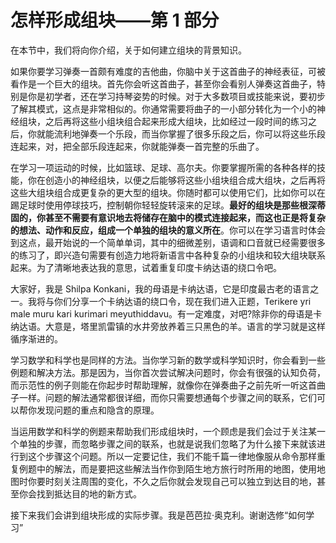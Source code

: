 # 怎样形成组块——第 1 部分

在本节中，我们将向你介绍，关于如何建立组块的背景知识。

如果你要学习弹奏一首颇有难度的吉他曲，你脑中关于这首曲子的神经表征，可被看作是一个巨大的组块。首先你会听这首曲子，甚至你会看别人弹奏这首曲子，特别是你是初学者，还在学习持琴姿势的时候。对于大多数项目或技能来说，要初步了解其模式，这点是非常相似的。你通常需要将曲子的一小部分转化为一个小的神经组块，之后再将这些小组块组合起来形成大组块，比如经过一段时间的练习之后，你就能流利地弹奏一个乐段，而当你掌握了很多乐段之后，你可以将这些乐段连起来，对，把全部乐段连起来，你就能弹奏一首完整的乐曲了。

在学习一项运动的时候，比如篮球、足球、高尔夫。你要掌握所需的各种各样的技能，你在创造小的神经组块，以便之后能够将这些小组块组合成大组块，之后再将这些大组块组合成更复杂的更大型的组块。你随时都可以使用它们，比如你可以在踢足球时使用停球技巧，控制朝你轻轻旋转滚来的足球。**最好的组块是那些根深蒂固的，你甚至不需要有意识地去将储存在脑中的模式连接起来，而这也正是将复杂的想法、动作和反应，组成一个单独的组块的意义所在**。你可以在学习语言时体会到这点，最开始说的一个简单单词，其中的细微差别，语调和口音就已经需要很多的练习了，即兴造句需要有创造力地将新语言中各种复杂的小组块和较大组块联系起来。为了清晰地表达我的意思，试着重复印度卡纳达语的绕口令吧。

大家好，我是 Shilpa Konkani，我的母语是卡纳达语，它是印度最古老的语言之一。我将与你们分享一个卡纳达语的绕口令，现在我们进入正题，Terikere yri male muru kari kurimari meyuthiddavu。有一定难度，对吧?除非你的母语是卡纳达语。大意是，塔里凯雷镇的水井旁放养着三只黑色的羊。语言的学习就是这样循序渐进的。

学习数学和科学也是同样的方法。当你学习新的数学或科学知识时，你会看到一些例题和解决方法。那是因为，当你首次尝试解决问题时，你会有很强的认知负荷，而示范性的例子则能在你起步时帮助理解，就像你在弹奏曲子之前先听一听这首曲子一样。问题的解法通常都很详细，而你只需要想通每个步骤之间的联系，它们可以帮你发现问题的重点和隐含的原理。

当运用数学和科学的例题来帮助我们形成组块时，一个顾虑是我们会过于关注某一个单独的步骤，而忽略步骤之间的联系，也就是说我们忽略了为什么接下来就该进行到这个步骤这个问题。所以一定要记住，我们不能千篇一律地像服从命令那样重复例题中的解法，而是要把这些解法当作你到陌生地方旅行时所用的地图，使用地图时你要时刻关注周围的变化，不久之后你就会发现自己可以独立到达目的地，甚至你会找到抵达目的地的新方式。

接下来我们会讲到组块形成的实际步骤。我是芭芭拉·奥克利。谢谢选修“如何学习”
